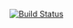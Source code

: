 [![Build Status](https://travis-ci.org/RomanLikhachev/dep-calc-7.svg?branch=master)](https://travis-ci.org/RomanLikhachev/dep-calc-7)
